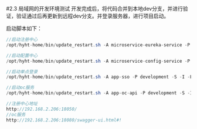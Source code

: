 #2.3 局域网的开发环境测试
开发完成后，将代码合并到本地dev分支，并进行验证，验证通过后再更新到远程dev分支。并登录服务器，进行项目启动。

启动脚本如下：

```java
//启动注册中心
/opt/hyht-home/bin/update_restart.sh -A microservice-eureka-service -P development -S -I -L

//启动配置中心
/opt/hyht-home/bin/update_restart.sh -A microservice-config-service -P development -S -I -L

//启动单点登录
/opt/hyht-home/bin/update_restart.sh -A app-sso -P development -S -I -L

//启动oc服务
/opt/hyht-home/bin/update_restart.sh -A app-oc-api -P development -S -I -L

//注册中心地址
http://192.168.2.206:18050/
//oc服务
http://192.168.2.206:18080/swagger-ui.html#!

```

